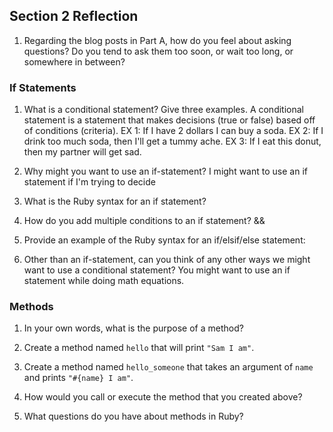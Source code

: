 ## Section 2 Reflection

1. Regarding the blog posts in Part A, how do you feel about asking questions? Do you tend to ask them too soon, or wait too long, or somewhere in between?

### If Statements

1. What is a conditional statement? Give three examples.
A conditional statement is a statement that makes decisions (true or false) based off of conditions (criteria).
EX 1: If I have 2 dollars I can buy a soda.
EX 2: If I drink too much soda, then I'll get a tummy ache.
EX 3: If I eat this donut, then my partner will get sad.

1. Why might you want to use an if-statement?
I might want to use an if statement if I'm trying to decide

1. What is the Ruby syntax for an if statement?

1. How do you add multiple conditions to an if statement?
&&
1. Provide an example of the Ruby syntax for an if/elsif/else statement:

1. Other than an if-statement, can you think of any other ways we might want to use a conditional statement?
You might want to use an if statement while doing math equations. 
### Methods

1. In your own words, what is the purpose of a method?

1. Create a method named `hello` that will print `"Sam I am"`.

1. Create a method named `hello_someone` that takes an argument of `name` and prints `"#{name} I am"`.

1. How would you call or execute the method that you created above?

1. What questions do you have about methods in Ruby?
